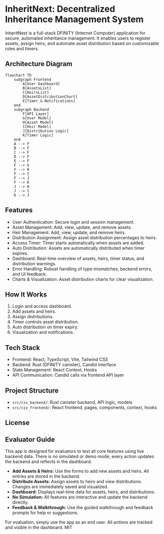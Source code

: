 # InheritNext: Decentralized Inheritance Management System

InheritNext is a full-stack DFINITY (Internet Computer) application for secure, automated inheritance management. It enables users to register assets, assign heirs, and automate asset distribution based on customizable rules and timers.

## Architecture Diagram

```mermaid
flowchart TD
    subgraph Frontend
        A[User Dashboard]
        B[AssetsList]
        C[HeirsList]
        D[AssetDistributionChart]
        E[Timer & Notifications]
    end
    subgraph Backend
        F[API Layer]
        G[User Model]
        H[Asset Model]
        I[Heir Model]
        J[Distribution Logic]
        K[Timer Logic]
    end
    A --> F
    B --> F
    C --> F
    D --> F
    E --> F
    F --> G
    F --> H
    F --> I
    F --> J
    F --> K
    J --> H
    J --> I
    K --> J
```

## Features

- User Authentication: Secure login and session management.
- Asset Management: Add, view, update, and remove assets.
- Heir Management: Add, view, update, and remove heirs.
- Distribution Assignment: Assign asset distribution percentages to heirs.
- Access Timer: Timer starts automatically when assets are added.
- Auto Distribution: Assets are automatically distributed when timer expires.
- Dashboard: Real-time overview of assets, heirs, timer status, and distribution warnings.
- Error Handling: Robust handling of type mismatches, backend errors, and UI feedback.
- Charts & Visualization: Asset distribution charts for clear visualization.

## How It Works

1. Login and access dashboard.
2. Add assets and heirs.
3. Assign distributions.
4. Timer controls asset distribution.
5. Auto distribution on timer expiry.
6. Visualization and notifications.

## Tech Stack

- Frontend: React, TypeScript, Vite, Tailwind CSS
- Backend: Rust (DFINITY canister), Candid interface
- State Management: React Context, Hooks
- API Communication: Candid calls via frontend API layer

## Project Structure

- `src/civ_backend/`: Rust canister backend, API logic, models
- `src/civ_frontend/`: React frontend, pages, components, context, hooks

## License

## Evaluator Guide

This app is designed for evaluators to test all core features using live backend data. There is no simulated or demo mode; every action updates the backend and reflects in the dashboard.

- **Add Assets & Heirs:** Use the forms to add new assets and heirs. All entries are stored in the backend.
- **Distribute Assets:** Assign assets to heirs and view distributions. Changes are immediately saved and visualized.
- **Dashboard:** Displays real-time data for assets, heirs, and distributions.
- **No Simulation:** All features are interactive and update the backend directly.
- **Feedback & Walkthrough:** Use the guided walkthrough and feedback prompts for help or suggestions.

For evaluation, simply use the app as an end user. All actions are tracked and visible in the dashboard.
MIT
